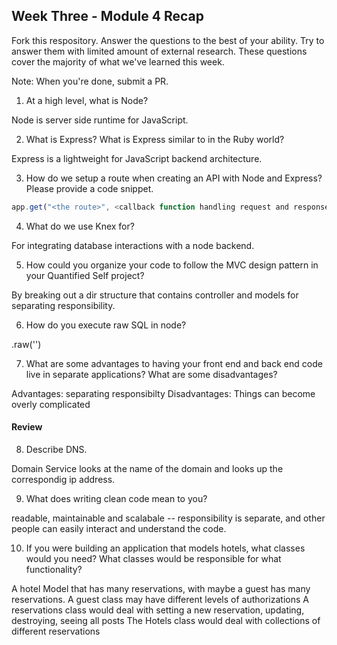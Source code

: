 ## Week Three - Module 4 Recap

Fork this respository. Answer the questions to the best of your ability. Try to answer them with limited amount of external research. These questions cover the majority of what we've learned this week.

Note: When you're done, submit a PR.

1. At a high level, what is Node?

Node is server side runtime for JavaScript.

2. What is Express? What is Express similar to in the Ruby world?

Express is a lightweight for JavaScript backend architecture.

3. How do we setup a route when creating an API with Node and Express? Please provide a code snippet.

```js
app.get("<the route>", <callback function handling request and response>)
```

4. What do we use Knex for?

For integrating database interactions with a node backend.

5. How could you organize your code to follow the MVC design pattern in your Quantified Self project?

By breaking out a dir structure that contains controller and models for separating responsibility.

6. How do you execute raw SQL in node?

.raw('<your query>')

7. What are some advantages to having your front end and back end code live in separate applications? What are some disadvantages?

Advantages: separating responsibilty
Disadvantages: Things can become overly complicated

#### Review

8. Describe DNS.

Domain Service looks at the name of the domain and looks up the correspondig ip address.

9. What does writing clean code mean to you?

readable, maintainable and scalabale -- responsibility is separate, and other people can easily interact and understand the code.

10. If you were building an application that models hotels, what classes would you need? What classes would be responsible for what functionality?

A hotel Model that has many reservations, with maybe a guest has many reservations.
A guest class may have different levels of authorizations
A reservations class would deal with setting a new reservation, updating, destroying, seeing all posts
The Hotels class would deal with collections of different reservations
